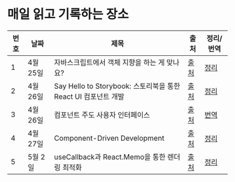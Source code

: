 # 매일 읽고 기록하는 장소

| 번호 | 날짜     | 제목                                                           | 출처                                                                                                                                                 | 정리/번역                   |
| ---- | -------- | -------------------------------------------------------------- | ---------------------------------------------------------------------------------------------------------------------------------------------------- | --------------------------- |
| 1    | 4월 25일 | 자바스크립트에서 객체 지향을 하는 게 맞나요?                   | [출처](https://yozm.wishket.com/magazine/detail/1396/)                                                                                               | [정리](./posts/220425.md)   |
| 2    | 4월 26일 | Say Hello to Storybook: 스토리북을 통한 React UI 컴포넌트 개발 | [출처](https://www.youtube.com/watch?v=jc9xKzdkYDg&t=121s)                                                                                           | [정리](./posts/220426-1.md) |
| 3    | 4월 26일 | 컴포넌트 주도 사용자 인터페이스                                | [출처](https://www.componentdriven.org/)                                                                                                             | [번역](./posts/220426-2.md) |
| 4    | 4월 27일 | Component-Driven Development                                   | [출처](https://www.chromatic.com/blog/component-driven-development/)                                                                                 | [정리](./posts/220427.md)   |
| 5    | 5월 2일  | useCallback과 React.Memo을 통한 렌더링 최적화                  | [출처](https://velog.io/@yejinh/useCallback%EA%B3%BC-React.Memo%EC%9D%84-%ED%86%B5%ED%95%9C-%EB%A0%8C%EB%8D%94%EB%A7%81-%EC%B5%9C%EC%A0%81%ED%99%94) | [정리](./posts/220502.md)   |
